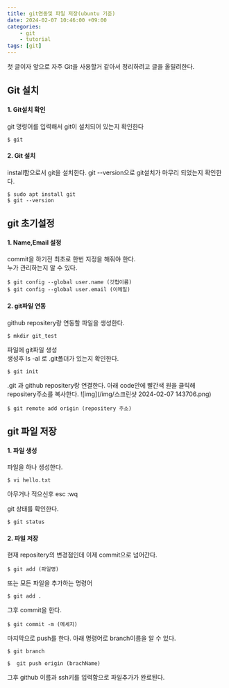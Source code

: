 ```yaml
---
title: git연동및 파일 저장(ubuntu 기준)
date: 2024-02-07 10:46:00 +09:00
categories:  
    - git
    - tutorial
tags: [git]
---    
```

   
첫 글이자 앞으로 자주 Git을 사용할거 같아서 정리하려고 글을 올릴려한다.  

  

## Git 설치
#### 1. Git설치 확인
git 명령어를 입력해서 git이 설치되어 있는지 확인한다
```shell
$ git
```
   
  
#### 2. Git 설치
install함으로서 git을 설치한다.
git --version으로 git설치가 마무리 되었는지 확인한다.
```shell
$ sudo apt install git
$ git --version
``` 


## git 초기설정
#### 1. Name,Email 설정
commit을 하기전 최초로 한번 지정을 해줘야 한다.   
누가 관리하는지 알 수 있다.
```shell
$ git config --global user.name (깃헙이름)
$ git config --global user.email (이메일)
```


#### 2. git파일 연동
github repositery랑 연동할 파일을 생성한다.
```shell
$ mkdir git_test
```


파일에 git파일 생성  
생성후 ls -al 로 .git폴더가 있는지 확인한다.
```shell
$ git init
```


.git 과 github repositery랑 연결한다.
아래 code안에 빨간색 원을 클릭해 repositery주소를 복사한다.
![img](/img/스크린샷 2024-02-07 143706.png)
```shell
$ git remote add origin (repositery 주소)
```
  
  
## git 파일 저장 
#### 1. 파일 생성
파일을 하나 생성한다.
```shell
$ vi hello.txt
```
아무거나 적으신후 esc :wq
  
  
git 상태를 확인한다.
```shell
$ git status
```
  
  
#### 2. 파일 저장
현재 repositery의 변경점인데 이제 commit으로 넘어간다.
```shell
$ git add (파일명)
```

  
또는 모든 파일을 추가하는 명령어
```shell
$ git add .
```
  
  
그후 commit을 한다.
```shell
$ git commit -m (메세지)
```

  
마지막으로 push를 한다.
아래 명령어로 branch이름을 알 수 있다.
```shell
$ git branch
```  
```shell
$  git push origin (brachName)
```
그후 github 이름과 ssh키를 입력함으로 파일추가가 완료된다.
